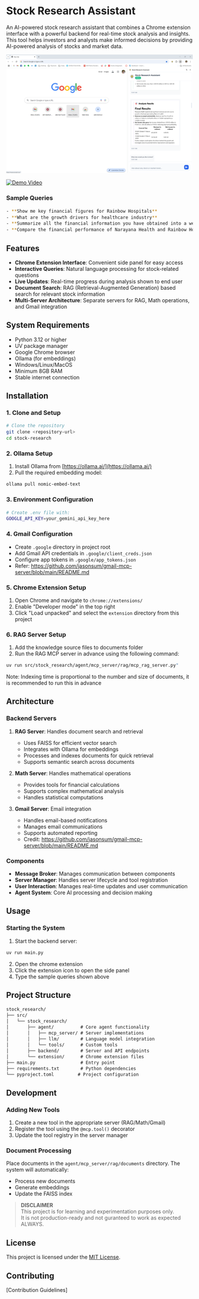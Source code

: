 # Stock Research Assistant

An AI-powered stock research assistant that combines a Chrome extension interface with a powerful backend for real-time stock analysis and insights. This tool helps investors and analysts make informed decisions by providing AI-powered analysis of stocks and market data.

![Stock Research Assistant](screenshot.png)

[![Demo Video](https://img.youtube.com/vi/YOUR_VIDEO_ID/0.jpg)](https://www.youtube.com/watch?v=ZpvHxjgI3KE)

### Sample Queries
```bash
- **Show me key financial figures for Rainbow Hospitals**
- **What are the growth drivers for healthcare industry**
- **Summarize all the financial information you have obtained into a well formatted email which has background colour, headings and send it to name@example.com**
- **Compare the financial performance of Narayana Health and Rainbow Hospitals, use the financial figures available for comparison, then analyze their growth strategies and conclude who is better investment bet. Summarize all your findings and recommendations in a well formatted readable format, and send it as an email to name@example.com, make sure the email has background colour, appropriate sections and headings. You should only send the email once you have a final answer on which is a better investment bet and why, explain your reason. Use the facts and figures for comparison, stop fetching more information once you have basic facts and figures**
```

## Features

- **Chrome Extension Interface**: Convenient side panel for easy access
- **Interactive Queries**: Natural language processing for stock-related questions
- **Live Updates**: Real-time progress during analysis shown to end user
- **Document Search**: RAG (Retrieval-Augmented Generation) based search for relevant stock information
- **Multi-Server Architecture**: Separate servers for RAG, Math operations, and Gmail integration

## System Requirements

- Python 3.12 or higher
- UV package manager
- Google Chrome browser
- Ollama (for embeddings)
- Windows/Linux/MacOS
- Minimum 8GB RAM
- Stable internet connection

## Installation

### 1. Clone and Setup

```bash
# Clone the repository
git clone <repository-url>
cd stock-research

```

### 2. Ollama Setup

1. Install Ollama from [https://ollama.ai/](https://ollama.ai/)
2. Pull the required embedding model:
```bash
ollama pull nomic-embed-text
```

### 3. Environment Configuration
   ```bash
   # Create .env file with:
   GOOGLE_API_KEY=your_gemini_api_key_here
   ```

### 4. Gmail Configuration
   - Create `.google` directory in project root
   - Add Gmail API credentials in `.google/client_creds.json`
   - Configure app tokens in `.google/app_tokens.json`
   - Refer: https://github.com/jasonsum/gmail-mcp-server/blob/main/README.md

### 5. Chrome Extension Setup

1. Open Chrome and navigate to `chrome://extensions/`
2. Enable "Developer mode" in the top right
3. Click "Load unpacked" and select the `extension` directory from this project

### 6. RAG Server Setup

1. Add the knowledge source files to documents folder 
2. Run the RAG MCP server in advance using the following command:
```bash
uv run src/stock_research/agent/mcp_server/rag/mcp_rag_server.py"
 ```
Note: Indexing time is proportional to the number and size of documents, it is recommended to run this in advance

## Architecture

### Backend Servers

1. **RAG Server**: Handles document search and retrieval
   - Uses FAISS for efficient vector search
   - Integrates with Ollama for embeddings
   - Processes and indexes documents for quick retrieval
   - Supports semantic search across documents

2. **Math Server**: Handles mathematical operations
   - Provides tools for financial calculations
   - Supports complex mathematical analysis
   - Handles statistical computations

3. **Gmail Server**: Email integration
   - Handles email-based notifications
   - Manages email communications
   - Supports automated reporting
   - Credit: https://github.com/jasonsum/gmail-mcp-server/blob/main/README.md

### Components

- **Message Broker**: Manages communication between components
- **Server Manager**: Handles server lifecycle and tool registration
- **User Interaction**: Manages real-time updates and user communication
- **Agent System**: Core AI processing and decision making

## Usage

### Starting the System

1. Start the backend server:
```bash
uv run main.py
```

2. Open the chrome extension
3. Click the extension icon to open the side panel
4. Type the sample queries shown above


## Project Structure

```
stock_research/
├── src/
│   └── stock_research/
│       ├── agent/          # Core agent functionality
│       │   ├── mcp_server/ # Server implementations
│       │   ├── llm/        # Language model integration
│       │   └── tools/      # Custom tools
│       ├── backend/        # Server and API endpoints
│       └── extension/      # Chrome extension files
├── main.py                 # Entry point
├── requirements.txt        # Python dependencies
└── pyproject.toml         # Project configuration
```

## Development

### Adding New Tools

1. Create a new tool in the appropriate server (RAG/Math/Gmail)
2. Register the tool using the `@mcp.tool()` decorator
3. Update the tool registry in the server manager

### Document Processing

Place documents in the `agent/mcp_server/rag/documents` directory. The system will automatically:
- Process new documents
- Generate embeddings
- Update the FAISS index


> **DISCLAIMER**  
> This project is for learning and experimentation purposes only.  
> It is not production-ready and not guranteed to work as expected ALWAYS.


## License

This project is licensed under the [MIT License](./LICENSE).

## Contributing

[Contribution Guidelines]
